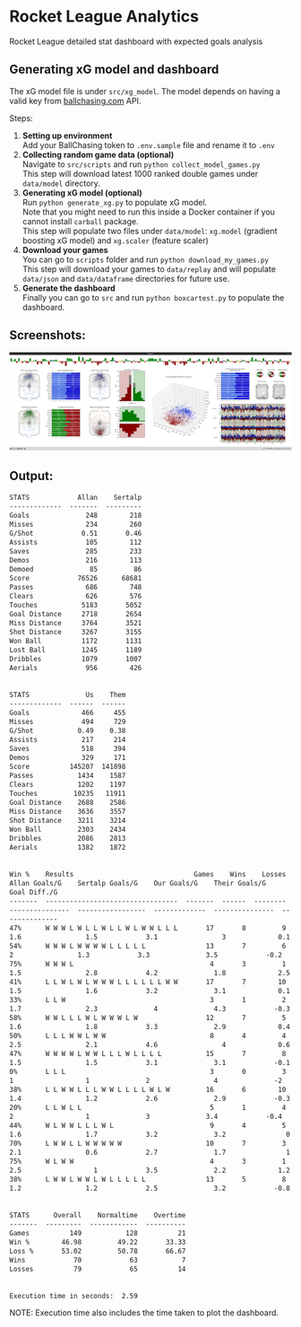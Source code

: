 # Rocket League Analytics
Rocket League detailed stat dashboard with expected goals analysis

## Generating xG model and dashboard

The xG model file is under `src/xg_model`.
The model depends on having a valid key from [ballchasing.com]() API.

Steps:
1. **Setting up environment**  
   Add your BallChasing token to `.env.sample` file and rename it to `.env`
2. **Collecting random game data (optional)**  
   Navigate to `src/scripts` and run `python collect_model_games.py`  
   This step will download latest 1000 ranked double games under `data/model` directory.
3. **Generating xG model (optional)**  
   Run `python generate_xg.py` to populate xG model.  
   Note that you might need to run this inside a Docker container if you cannot install `carball` package.  
   This step will populate two files under `data/model`: `xg.model` (gradient boosting xG model) and `xg.scaler` (feature scaler)
4. **Download your games**  
   You can go to `scripts` folder and run `python download_my_games.py`  
   This step will download your games to `data/replay` and will populate `data/json` and `data/dataframe` directories for future use.
5. **Generate the dashboard**  
   Finally you can go to `src` and run `python boxcartest.py` to populate the dashboard.

## Screenshots:
![preview5.png](https://raw.githubusercontent.com/sertalpbilal/rocket_league_analytics/main/preview5.png)

## Output:
```
STATS            Allan    Sertalp
-------------  -------  ---------
Goals              248        218
Misses             234        260
G/Shot            0.51       0.46
Assists            105        112
Saves              285        233
Demos              216        113
Demoed              85         86
Score            76526      68681
Passes             686        748
Clears             626        576
Touches           5183       5052
Goal Distance     2718       2654
Miss Distance     3764       3521
Shot Distance     3267       3155
Won Ball          1172       1131
Lost Ball         1245       1189
Dribbles          1079       1007
Aerials            956        426


STATS              Us    Them
-------------  ------  ------
Goals             466     455
Misses            494     729
G/Shot           0.49    0.38
Assists           217     214
Saves             518     394
Demos             329     171
Score          145207  141898
Passes           1434    1587
Clears           1202    1197
Touches         10235   11911
Goal Distance    2688    2586
Miss Distance    3636    3557
Shot Distance    3211    3214
Won Ball         2303    2434
Dribbles         2086    2813
Aerials          1382    1872


Win %    Results                              Games    Wins    Losses    Allan Goals/G    Sertalp Goals/G    Our Goals/G    Their Goals/G    Goal Diff./G
-------  ---------------------------------  -------  ------  --------  ---------------  -----------------  -------------  ---------------  --------------
47%      W W W L W L L W L L W L W W L L L       17       8         9              1.6                1.5            3.1                3             0.1
54%      W W W L W W W W L L L L L               13       7         6                2                1.3            3.3              3.5            -0.2
75%      W W W L                                  4       3         1              1.5                2.8            4.2              1.8             2.5
41%      L L W L W L W W W L L L L L L W W       17       7        10              1.5                1.6            3.2              3.1             0.1
33%      L L W                                    3       1         2              1.7                2.3              4              4.3            -0.3
58%      W W L L L W L W W W L W                 12       7         5              1.6                1.8            3.3              2.9             0.4
50%      L L L W W L W W                          8       4         4              2.5                2.1            4.6                4             0.6
47%      W W W W L W W L L L W L L L L           15       7         8              1.5                1.5            3.1              3.1            -0.1
0%       L L L                                    3       0         3                1                  1              2                4              -2
38%      L L W W L L L W W L L L L W L W         16       6        10              1.4                1.2            2.6              2.9            -0.3
20%      L L W L L                                5       1         4                2                  1              3              3.4            -0.4
44%      W L W W L L L W L                        9       4         5              1.6                1.7            3.2              3.2               0
70%      L W W L L W W W W W                     10       7         3              2.1                0.6            2.7              1.7               1
75%      W L W W                                  4       3         1              2.5                  1            3.5              2.2             1.2
38%      L W W L W W L W L L L L L               13       5         8              1.2                1.2            2.5              3.2            -0.8


STATS      Overall    Normaltime    Overtime
-------  ---------  ------------  ----------
Games          149           128          21
Win %        46.98         49.22       33.33
Loss %       53.02         50.78       66.67
Wins            70            63           7
Losses          79            65          14


Execution time in seconds:  2.59
```

NOTE: Execution time also includes the time taken to plot the dashboard.
